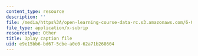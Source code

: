 ```yaml
---
content_type: resource
description: ''
file: /media/https%3A/open-learning-course-data-rc.s3.amazonaws.com/6-003-signals-and-systems-fall-2011/e9e15bb6bd675cbea0e062a71b268604_2X7o37pfdp8.vtt
file_type: application/x-subrip
resourcetype: Other
title: 3play caption file
uid: e9e15bb6-bd67-5cbe-a0e0-62a71b268604
---
```

